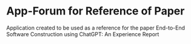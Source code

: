 # App-Forum for Reference of Paper

Application created to be used as a reference for the paper End-to-End Software Construction using ChatGPT: An Experience Report
